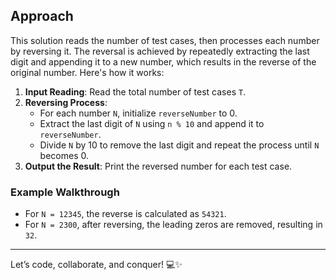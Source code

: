 ## Approach

This solution reads the number of test cases, then processes each number by reversing it. The reversal is achieved by repeatedly extracting the last digit and appending it to a new number, which results in the reverse of the original number. Here's how it works:

1. **Input Reading**: Read the total number of test cases `T`.
2. **Reversing Process**:
   - For each number `N`, initialize `reverseNumber` to 0.
   - Extract the last digit of `N` using `n % 10` and append it to `reverseNumber`.
   - Divide `N` by 10 to remove the last digit and repeat the process until `N` becomes 0.
3. **Output the Result**: Print the reversed number for each test case.

### Example Walkthrough

- For `N = 12345`, the reverse is calculated as `54321`.
- For `N = 2300`, after reversing, the leading zeros are removed, resulting in `32`.

---

Let’s code, collaborate, and conquer! 💻✨
